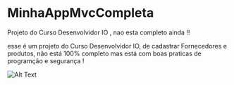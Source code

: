 # MinhaAppMvcCompleta
Projeto do Curso Desenvolvidor IO , nao esta completo ainda !!

esse é um projeto do Curso Desenvolvidor IO, de cadastrar Fornecedores e produtos, não está 100% completo
mas está com boas praticas de programção e segurança !

![Alt Text](https://postimg.cc/rDjwThst)


